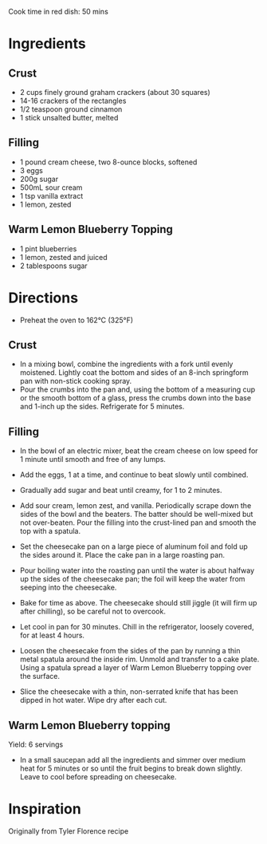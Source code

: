 Cook time in red dish: 50 mins

# Ingredients
## Crust
* 2 cups finely ground graham crackers (about 30 squares)
* 14-16 crackers of the rectangles
* 1/2 teaspoon ground cinnamon
* 1 stick unsalted butter, melted

## Filling
* 1 pound cream cheese, two 8-ounce blocks, softened
* 3 eggs
* 200g sugar
* 500mL sour cream
* 1 tsp vanilla extract
* 1 lemon, zested

## Warm Lemon Blueberry Topping
* 1 pint blueberries
* 1 lemon, zested and juiced
* 2 tablespoons sugar


# Directions
* Preheat the oven to 162°C (325°F)

## Crust
* In a mixing bowl, combine the ingredients with a fork until evenly moistened. Lightly coat the bottom and sides of an 8-inch springform pan with non-stick cooking spray.
* Pour the crumbs into the pan and, using the bottom of a measuring cup or the smooth bottom of a glass, press the crumbs down into the base and 1-inch up the sides. Refrigerate for 5 minutes.

## Filling
* In the bowl of an electric mixer, beat the cream cheese on low speed for 1 minute until smooth and free of any lumps.
* Add the eggs, 1 at a time, and continue to beat slowly until combined. 
* Gradually add sugar and beat until creamy, for 1 to 2 minutes.
* Add sour cream, lemon zest, and vanilla. Periodically scrape down the sides of the bowl and the beaters. The batter should be well-mixed but not over-beaten. Pour the filling into the crust-lined pan and smooth the top with a spatula.
* Set the cheesecake pan on a large piece of aluminum foil and fold up the sides around it. Place the cake pan in a large roasting pan. 
* Pour boiling water into the roasting pan until the water is about halfway up the sides of the cheesecake pan; the foil will keep the water from seeping into the cheesecake.
* Bake for time as above. The cheesecake should still jiggle (it will firm up after chilling), so be careful not to overcook. 
* Let cool in pan for 30 minutes. Chill in the refrigerator, loosely covered, for at least 4 hours.
 
* Loosen the cheesecake from the sides of the pan by running a thin metal spatula around the inside rim. Unmold and transfer to a cake plate. Using a spatula spread a layer of Warm Lemon Blueberry topping over the surface.
* Slice the cheesecake with a thin, non-serrated knife that has been dipped in hot water. Wipe dry after each cut.

## Warm Lemon Blueberry topping
Yield: 6 servings

* In a small saucepan add all the ingredients and simmer over medium heat for 5 minutes or so until the fruit begins to break down slightly. Leave to cool before spreading on cheesecake.
 
 # Inspiration
 Originally from Tyler Florence recipe
